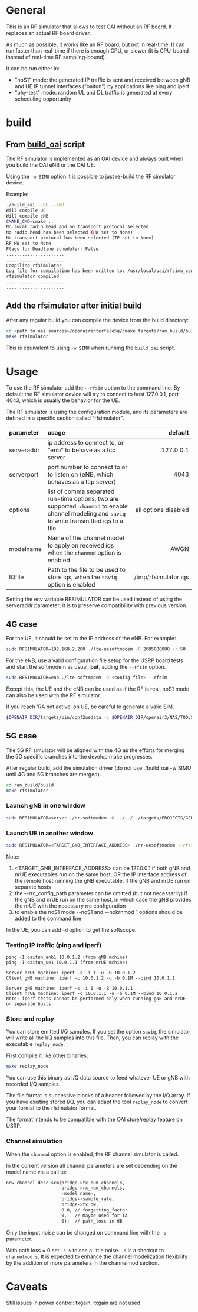 # General
This is an RF simulator that allows to test OAI without an RF board. It replaces an actual RF board driver.

As much as possible, it works like an RF board, but not in real-time: It can run faster than real-time if there is enough CPU, or slower (it is CPU-bound instead of real-time RF sampling-bound).

It can be run either in:

- "noS1" mode: the generated IP traffic is sent and received between gNB and UE IP tunnel interfaces ("oaitun") by applications like ping and iperf
- "phy-test" mode: random UL and DL traffic is generated at every scheduling opportunity 


# build

## From [build_oai](../../../doc/BUILD.md) script
The RF simulator is implemented as an OAI device and always built when you build the OAI eNB or the OAI UE.

Using the `-w SIMU` option it is possible to just re-build the RF simulator device. 

Example:
```bash
./build_oai --UE --eNB
Will compile UE
Will compile eNB
CMAKE_CMD=cmake ..
No local radio head and no transport protocol selected
No radio head has been selected (HW set to None)
No transport protocol has been selected (TP set to None)
RF HW set to None
Flags for Deadline scheduler: False
......................
......................
Compiling rfsimulator
Log file for compilation has been written to: /usr/local/oai/rfsimu_config/openairinterface5g/cmake_targets/log/rfsimulator.Rel15.txt
rfsimulator compiled
......................
......................
```

## Add the rfsimulator after initial build
After any regular build you can compile the device from the build directory:
```bash
cd <path to oai sources>/openairinterface5g/cmake_targets/ran_build/build
make rfsimulator
```
This is equivalent to using `-w SIMU` when running the `build_oai` script.

# Usage
To use the RF simulator add the `--rfsim` option to the command line. By default the RF simulator device will try to connect to host 127.0.0.1, port 4043, which is usually the behavior for the UE.

The RF simulator is using the configuration module, and its parameters are defined in a specific section called "rfsimulator".

| parameter            | usage                                                                                                             | default |
|:---------------------|:------------------------------------------------------------------------------------------------------------------|----:|
| serveraddr           | ip address to connect to, or "enb" to behave as a tcp server                                                      | 127.0.0.1 |
| serverport           | port number to connect to or to listen on (eNB, which behaves as a tcp server)                                    | 4043 |
| options              | list of comma separated run-time options, two are supported: `chanmod` to enable channel modeling and `saviq` to write transmitted iqs to a file | all options disabled  |
| modelname            | Name of the channel model to apply on received iqs when the `chanmod` option is enabled                           | AWGN |
| IQfile               | Path to the file to be used to store iqs, when the `saviq` option is enabled                                      | /tmp/rfsimulator.iqs |
        
Setting the env variable RFSIMULATOR can be used instead of using the serveraddr parameter; it is to preserve compatibility with previous version.

## 4G case

For the UE, it should be set to the IP address of the eNB. For example:
```bash
sudo RFSIMULATOR=192.168.2.200 ./lte-uesoftmodem -C 2685000000 -r 50 
```
For the eNB, use a valid configuration file setup for the USRP board tests and start the softmodem as usual, **but**, adding the `--rfsim` option.
```bash
sudo RFSIMULATOR=enb ./lte-softmodem -O <config file> --rfsim
```

Except this, the UE and the eNB can be used as if the RF is real. noS1 mode can also be used with the RF simulator.

If you reach 'RA not active' on UE, be careful to generate a valid SIM.
```bash
$OPENAIR_DIR/targets/bin/conf2uedata -c $OPENAIR_DIR/openair3/NAS/TOOLS/ue_eurecom_test_sfr.conf -o .
```

## 5G case

The 5G RF simulator will be aligned with the 4G as the efforts for merging the 5G specific branches into the develop make progresses.

After regular build, add the simulation driver (do not use ./build_oai -w SIMU until 4G and 5G branches are merged).
```bash
cd ran_build/build
make rfsimulator
```

### Launch gNB in one window

```bash
sudo RFSIMULATOR=server ./nr-softmodem -O ../../../targets/PROJECTS/GENERIC-LTE-EPC/CONF/gnb.band78.tm1.106PRB.usrpn300.conf --parallel-config PARALLEL_SINGLE_THREAD --rfsim --phy-test
```

### Launch UE in another window

```bash
sudo RFSIMULATOR=<TARGET_GNB_INTERFACE_ADDRESS> ./nr-uesoftmodem --rfsim --phy-test --rrc_config_path ../../../ci-scripts/rrc-files 
```
Note:
1. <TARGET_GNB_INTERFACE_ADDRESS> can be 127.0.0.1 if both gNB and nrUE executables run on the same host, OR the IP interface address of the remote host running the gNB executable, if the gNB and nrUE run on separate hosts
2. the --rrc_config_path parameter can be omitted (but not necessarily) if the gNB and nrUE run on the same host, in which case the gNB provides the nrUE with the necessary rrc configuration
3. to enable the noS1 mode --noS1 and --nokrnmod 1 options should be added to the command line


In the UE, you can add `-d` option to get the softscope.

### Testing IP traffic (ping and iperf)

```
ping -I oaitun_enb1 10.0.1.2 (from gNB mchine)
ping -I oaitun_ue1 10.0.1.1 (from nrUE mchine)
``` 

```iperf (Downlink):
Server nrUE machine: iperf -s -i 1 -u -B 10.0.1.2
Client gNB machine: iperf -c 10.0.1.2 -u -b 0.1M --bind 10.0.1.1
```

```iperf (Uplink):
Server gNB machine: iperf -s -i 1 -u -B 10.0.1.1
Client nrUE machine: iperf -c 10.0.1.1 -u -b 0.1M --bind 10.0.1.2
Note: iperf tests cannot be performed only when running gNB and nrUE on separate hosts. 
```

### Store and replay

You can store emitted I/Q samples. If you set the option `saviq`, the simulator will write all the I/Q samples into this file. Then, you can replay with the executable `replay_node`.

First compile it like other binaries:
```bash
make replay_node
```
You can use this binary as I/Q data source to feed whatever UE or gNB with recorded I/Q samples.

The file format is successive blocks of a header followed by the I/Q array. If you have existing stored I/Q, you can adapt the tool `replay_node` to convert your format to the rfsimulator format.

The format intends to be compatible with the OAI store/replay feature on USRP.

### Channel simulation

When the `chanmod` option is enabled, the RF channel simulator is called.

In the current version all channel parameters are set depending on the model name via a call to:
```bash
new_channel_desc_scm(bridge->tx_num_channels,
                     bridge->rx_num_channels,
                     <model name>,
                     bridge->sample_rate,
                     bridge->tx_bw,
                     0.0, // forgetting_factor
                     0,   // maybe used for TA
                     0);  // path_loss in dB
```
Only the input noise can be changed on command line with the `-s` parameter.

With path loss = 0 set `-s 5` to see a little noise. `-s` is a shortcut to `channelmod.s`. It is expected to enhance the channel modelization flexibility by the addition of more parameters in the channelmod section.

# Caveats
Still issues in power control: txgain, rxgain are not used.

